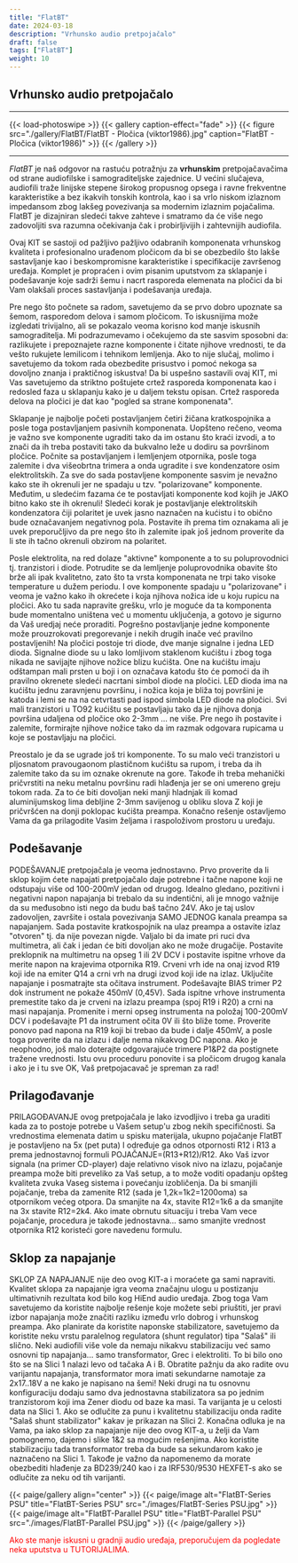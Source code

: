 ```yaml
---
title: "FlatBT"
date: 2024-03-18
description: "Vrhunsko audio pretpojačalo"
draft: false
tags: ["FlatBT"]
weight: 10
---
```

## Vrhunsko audio pretpojačalo

<hr>
{{< load-photoswipe >}}
{{< gallery caption-effect="fade" >}}
  {{< figure src="./gallery/FlatBT/FlatBT - Pločica (viktor1986).jpg" caption="FlatBT - Pločica (viktor1986)" >}}
{{< /gallery >}}
<hr>

*FlatBT* je naš odgovor na rastuću potražnju za **vrhunskim** pretpojačavačima od strane audiofilske i samograditeljske zajednice. U većini slučajeva, audiofili traže linijske stepene širokog propusnog opsega i ravne frekventne karakteristike a bez ikakvih tonskih kontrola, kao i sa vrlo niskom izlaznom impedansom zbog lakšeg povezivanja sa modernim izlaznim pojačalima. FlatBT je dizajniran sledeći takve zahteve i smatramo da će više nego zadovoljiti sva razumna očekivanja čak i probirljivijih i zahtevnijih audiofila.

Ovaj KIT se sastoji od pažljivo pažljivo odabranih komponenata vrhunskog kvaliteta i profesionalno urađenom pločicom da bi se obezbedilo što lakše sastavljanje kao i beskompromisne karakteristike i specifikacije završenog uređaja. Komplet je propraćen i ovim pisanim uputstvom za sklapanje i podešavanje koje sadrži šemu i nacrt rasporeda elemenata na pločici da bi Vam olakšali proces sastavljanja i podešavanja uređaja.

Pre nego što počnete sa radom, savetujemo da se prvo dobro upoznate sa šemom, rasporedom delova i samom pločicom. To iskusnijima može izgledati trivijalno, ali se pokazalo veoma korisno kod manje iskusnih samograditelja. Mi podrazumevamo i očekujemo da ste sasvim sposobni da: razlikujete i prepoznajete razne komponente i čitate njihove vrednosti, te da vešto rukujete lemilicom i tehnikom lemljenja. Ako to nije slučaj, molimo i savetujemo da tokom rada obezbedite prisustvo i pomoć nekoga sa dovoljno znanja i praktičnog iskustva! Da bi uspešno sastavili ovaj KIT, mi Vas savetujemo da striktno poštujete crtež rasporeda komponenata kao i redosled faza u sklapanju kako je u daljem tekstu opisan. Crtež rasporeda delova na pločici je dat kao "pogled sa strane komponenata".

Sklapanje je najbolje početi postavljanjem četiri žičana kratkospojnika a posle toga postavljanjem pasivnih komponenata. Uopšteno rečeno, veoma je važno sve komponente ugraditi tako da im ostanu što kraći izvodi, a to znači da ih treba postaviti tako da bukvalno leže u dodiru sa površinom pločice. Počnite sa postavljanjem i lemljenjem otpornika, posle toga zalemite i dva višeobrtna trimera a onda ugradite i sve kondenzatore osim elektrolitskih. Za sve do sada postavljene komponente sasvim je nevažno kako ste ih okrenuli jer ne spadaju u tzv. "polarizovane" komponente. Međutim, u sledećim fazama će te postavljati komponente kod kojih je JAKO bitno kako ste ih okrenuli! Sledeći korak je postavljanje elektrolitskih kondenzatora čiji polaritet je uvek jasno naznačen na kućistu i to obično bude označavanjem negativnog pola. Postavite ih prema tim oznakama ali je uvek preporučljivo da pre nego što ih zalemite ipak još jednom proverite da li ste ih tačno okrenuli obzirom na polaritet.

Posle elektrolita, na red dolaze "aktivne" komponente a to su poluprovodnici tj. tranzistori i diode. Potrudite se da lemljenje poluprovodnika obavite što brže ali ipak kvalitetno, zato što ta vrsta komponenata ne trpi tako visoke temperature u dužem periodu. I ove komponente spadaju u "polarizovane" i veoma je važno kako ih okrećete i koja njihova nožica ide u koju rupicu na pločici. Ako tu sada napravite grešku, vrlo je moguće da ta komponenta bude momentalno uništena već u momentu uključenja, a gotovo je sigurno da Vaš uredjaj neće proraditi. Pogrešno postavljanje jedne komponente može prouzrokovati pregorevanje i nekih drugih inače već pravilno postavljenih! Na pločici postoje tri diode, dve manje signalne i jedna LED dioda. Signalne diode su u lako lomljivom staklenom kućištu i zbog toga  nikada ne savijajte njihove nožice blizu kućišta. One na kućištu imaju odštampan mali prsten u boji i on označava katodu što će pomoći da ih pravilno okrenete sledeći nacrtani simbol diode na pločici. LED dioda ima na kućištu jednu zaravnjenu površinu, i nožica koja je bliža toj površini je katoda i lemi se na na cetvrtasti pad ispod simbola LED diode na pločici. Svi mali tranzistori u TO92 kućištu se postavljaju tako da je njihova donja površina udaljena od pločice oko 2-3mm ... ne više. Pre nego ih postavite i zalemite, formirajte njihove nožice tako da im razmak odgovara rupicama u koje se postavljaju na pločici.

Preostalo je da se ugrade još tri komponente. To su malo veći tranzistori u pljosnatom pravougaonom plastičnom kućištu sa rupom, i treba da ih zalemite tako da su im oznake okrenute na gore. Takođe ih treba mehanički pričvrstiti na neku metalnu površinu radi hlađenja jer se oni umereno greju tokom rada. Za to će biti dovoljan neki manji hladnjak ili komad aluminijumskog lima debljine 2-3mm savijenog u obliku slova Z koji je pričvršćen na donji poklopac kućišta preampa. Konačno rešenje ostavljemo Vama da ga prilagodite Vasim željama i raspoloživom prostoru u uređaju.

## Podešavanje

PODEŠAVANJE pretpojačala je veoma jednostavno. Prvo proverite da li sklop kojim ćete napajati pretpojačalo daje potrebne i tačne napone koji ne odstupaju više od 100-200mV jedan od drugog. Idealno gledano, pozitivni i negativni napon napajanja bi trebalo da su indentični, ali je mnogo važnije da su međusobno isti nego da budu baš tačno 24V. Ako je taj uslov zadovoljen, završite i ostala povezivanja SAMO JEDNOG kanala preampa sa napajanjem. Sada postavite kratkospojnik na ulaz preampa a ostavite izlaz "otvoren" tj. da nije povezan nigde. Valjalo bi da imate pri ruci dva multimetra, ali čak i jedan će biti dovoljan ako ne može drugačije. Postavite preklopnik na multimetru na opseg 1 ili 2V DCV i postavite ispitne vrhove da merite napon na krajevima otpornika R19. Crveni vrh ide na onaj izvod R19 koji ide na emiter Q14 a crni vrh na drugi izvod koji ide na izlaz. Uključite napajanje i posmatrajte sta očitava instrument. Podešavajte BIAS trimer P2 dok instrument ne pokaže 450mV (0,45V). Sada ispitne vrhove instrumenta premestite tako da je crveni na izlazu preampa (spoj R19 i R20) a crni na masi napajanja. Promenite i merni opseg instrumenta na položaj 100-200mV DCV i podešavajte P1 da instrument očita 0V ili što bliže tome. Proverite ponovo pad napona na R19 koji bi trebao da bude i dalje 450mV, a posle toga proverite da na izlazu i dalje nema nikakvog DC napona. Ako je neophodno, još malo doterajte odgovarajuće trimere P1&P2 da postignete tražene vrednosti. Istu ovu proceduru ponovite i sa pločicom drugog kanala i ako je i tu sve OK, Vaš pretpojacavač je spreman za rad!

## Prilagođavanje

PRILAGOĐAVANJE ovog pretpojačala je lako izvodljivo i treba ga uraditi kada za to postoje potrebe u Vašem setup'u zbog nekih specifičnosti. Sa vrednostima elemenata datim u spisku materijala, ukupno pojačanje FlatBT je postavljeno na 5x  (pet puta) I određuje ga odnos otpornosti R12 i R13 a prema jednostavnoj formuli POJAČANJE=(R13+R12)/R12. Ako Vaš izvor signala (na primer CD-player) daje relativno visok nivo na izlazu, pojačanje preampa može biti preveliko za Vaš setup, a to može voditi opadanju opšteg kvaliteta zvuka Vaseg sistema i povećanju izobličenja. Da bi smanjili pojačanje, treba da zamenite R12 (sada je 1,2k=1k2=1200oma) sa otpornikom većeg otpora. Da smanjite na 4x, stavite R12=1k6 a da smanjite na 3x stavite R12=2k4. Ako imate obrnutu situaciju i treba Vam vece pojačanje, procedura je takođe jednostavna... samo smanjite vrednost otpornika R12 koristeći gore navedenu formulu.

## Sklop za napajanje

SKLOP ZA NAPAJANJE nije deo ovog  KIT-a i moraćete ga sami napraviti. Kvalitet sklopa za napajanje igra veoma značajnu ulogu u postizanju ultimativnih rezultata kod bilo kog HiEnd audio uređaja. Zbog toga Vam savetujemo da koristite najbolje rešenje koje možete sebi priuštiti, jer pravi izbor napajanja može značiti razliku između vrlo dobrog i vrhunskog preampa. Ako planirate da koristite naponske stabilizatore, savetujemo da koristite neku vrstu paralelnog regulatora (shunt regulator) tipa "Salaš" ili slično. Neki audiofili više vole da nemaju nikakvu stabilizaciju već samo osnovni tip napajanja... samo transformator, Grec i elektroliti. To bi bilo ono što se na Slici 1 nalazi levo od tačaka A i B. Obratite pažnju da ako radite ovu varijantu napajanja, transformator mora imati sekundarne namotaje za 2x17..18V a ne kako je napisano na šemi! Neki drugi na tu osnovnu konfiguraciju dodaju samo dva jednostavna stabilizatora sa po jednim tranzistorom koji ima Zener diodu od baze ka masi. Ta varijanta je u celosti data na Slici 1. Ako se odlučite za punu i kvalitetnu stabilizaciju onda radite "Salaš shunt stabilizator" kakav je prikazan na Slici 2.  Konačna odluka je na Vama, pa iako sklop za napajanje nije deo ovog KIT-a, u želji da Vam pomognemo, dajemo i slike 1&2 sa mogućim rešenjima. Ako koristite stabilizaciju tada transformator treba da bude sa sekundarom kako je naznačeno na Slici 1. Takođe je važno da napomenemo da morate obezbediti hlađenje za BD239/240 kao i za IRF530/9530 HEXFET-s ako se odlučite za neku od tih varijanti.

{{< paige/gallery align="center" >}}
{{< paige/image alt="FlatBT-Series PSU" title="FlatBT-Series PSU" src="./images/FlatBT-Series PSU.jpg" >}}
{{< paige/image alt="FlatBT-Parallel PSU" title="FlatBT-Parallel PSU" src="./images/FlatBT-Parallel PSU.jpg" >}}
{{< /paige/gallery >}}

<p style="color: red;" class="text-center">Ako ste manje iskusni u gradnji audio uređaja, preporučujem da pogledate neka uputstva u TUTORIJALIMA.</p>
